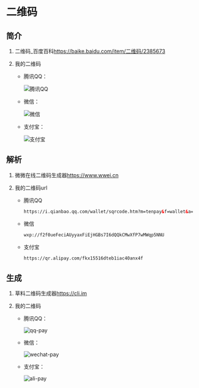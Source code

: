 

# 二维码

## 简介

1. 二维码_百度百科<https://baike.baidu.com/item/二维码/2385673>

2. 我的二维码

   - 腾讯QQ：

     ![腾讯QQ](腾讯QQ.jpg)

   - 微信：

     ![微信](微信.jpg)

   - 支付宝：

     ![支付宝](支付宝.jpg)



## 解析

1. 微微在线二维码生成器<https://www.wwei.cn>

2. 我的二维码url

   - 腾讯QQ

     ```html
     https://i.qianbao.qq.com/wallet/sqrcode.htm?m=tenpay&f=wallet&a=1&ac=CAEQ15-ErQgYhvz0oQZCIDc3NDgzNTFhMDc5ZTU0NGY3YzhlNWQzMWFkNTBiNmEx_xxx_sign&u=2241925079&n=道无涯
     ```


   - 微信

     ```html
     wxp://f2f0ueFeciAUyyaxFiEjHGBs7I6dQQkCMwXfP7wMWqp5NNU
     ```


   - 支付宝

     ```html
     https://qr.alipay.com/fkx15516dteb1iac40anx4f
     ```


## 生成

1. 草料二维码生成器<https://cli.im>

2. 我的二维码

   - 腾讯QQ：

     ![qq-pay](qq-pay.png)

   - 微信：

     ![wechat-pay](wechat-pay.png)

   - 支付宝：

     ![ali-pay](ali-pay.png)
